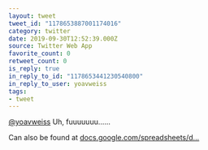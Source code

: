```yaml
---
layout: tweet
tweet_id: "1178653887001174016"
category: twitter
date: 2019-09-30T12:52:39.000Z
source: Twitter Web App
favorite_count: 0
retweet_count: 0
is_reply: true
in_reply_to_id: "1178653441230540800"
in_reply_to_user: yoavweiss
tags:
- tweet
---
```


[@yoavweiss](https://twitter.com/@yoavweiss) Uh, fuuuuuuu......

Can also be found at [docs.google.com/spreadsheets/d…](https://docs.google.com/spreadsheets/d/1de0ZYDOcafNXXwMcg4EZhT0346QM-QFvZfoD8ZffHeA/edit)
